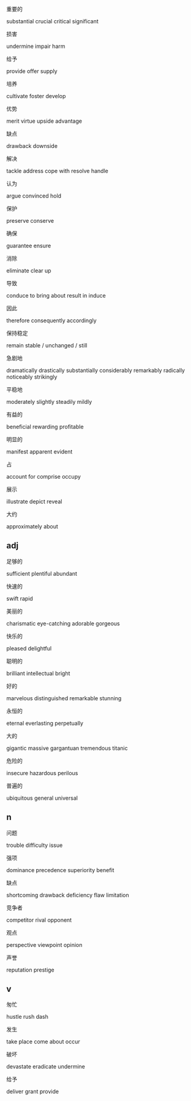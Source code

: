重要的

substantial  crucial  critical  significant  

损害

undermine  impair  harm

给予

provide  offer  supply

培养

cultivate  foster  develop

优势

merit  virtue  upside  advantage

缺点

drawback  downside  

解决

tackle  address  cope with  resolve  handle

认为

argue  convinced  hold  

保护

preserve  conserve

确保

guarantee  ensure

消除

eliminate  clear up

导致

conduce to  bring about  result in  induce

因此

therefore  consequently  accordingly

保持稳定

remain stable / unchanged / still

急剧地

dramatically  drastically  substantially  considerably  remarkably  radically  noticeably  strikingly

平稳地

moderately  slightly  steadily  mildly

有益的

beneficial  rewarding  profitable

明显的

manifest  apparent  evident

占

account for  comprise  occupy

展示

illustrate  depict  reveal

大约

approximately  about

## adj

足够的

sufficient  plentiful  abundant

快速的

swift  rapid

美丽的

charismatic  eye-catching  adorable  gorgeous

快乐的

pleased  delightful

聪明的

brilliant  intellectual  bright

好的

marvelous  distinguished  remarkable  stunning  

永恒的

eternal  everlasting  perpetually

大的

gigantic  massive  gargantuan  tremendous  titanic  

危险的

insecure  hazardous  perilous

普遍的

ubiquitous  general  universal

## n

问题

trouble  difficulty  issue

强项

dominance  precedence  superiority  benefit

缺点

shortcoming  drawback  deficiency  flaw  limitation

竞争者

competitor  rival  opponent

观点

perspective  viewpoint  opinion

声誉

reputation  prestige  

## v

匆忙

hustle  rush  dash  

发生

take place  come about  occur

破坏

devastate  eradicate  undermine

给予

deliver  grant  provide

